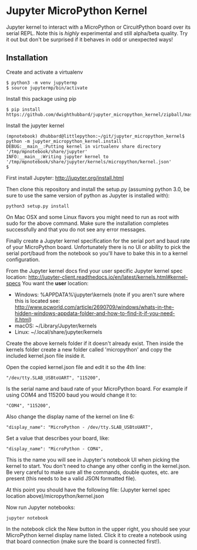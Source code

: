 # Jupyter MicroPython Kernel

Jupyter kernel to interact with a MicroPython or CircuitPython board over its serial REPL.  Note this is _highly_ experimental and still alpha/beta quality.  Try it out but don't be surprised if it behaves in odd or unexpected ways!

## Installation

Create and activate a virtualenv

``` console
$ python3 -m venv jupytermp
$ source jupytermp/bin/activate
```

Install this package using pip

``` console
$ pip install https://github.com/dwighthubbard/jupyter_micropython_kernel/zipball/master
```

Install the jupyter kernel

``` console
(mpnotebook) dhubbard@littlepython:~/git/jupyter_micropython_kernel$ python -m jupyter_micropython_kernel.install
DEBUG:__main__:Putting kernel in virtualenv share directory '/tmp/mpnotebook/share/jupyter'
INFO:__main__:Writing jupyter kernel to '/tmp/mpnotebook/share/jupyter/kernels/micropython/kernel.json'
$
```
First install Jupyter: http://jupyter.org/install.html

Then clone this repository and install the setup.py (assuming python 3.0, be
sure to use the same version of python as Jupyter is installed with):

    python3 setup.py install

On Mac OSX and some Linux flavors you might need to run as root with sudo for
the above command.  Make sure the installation completes successfully and that
you do not see any error messages.

Finally create a Jupyter kernel specification for the serial port and baud rate
of your MicroPython board.  Unfortunately there is no UI or ability to pick the
serial port/baud from the notebook so you'll have to bake this in to a kernel
configuration.

From the Jupyter kernel docs find your user specific Jupyter kernel spec location: http://jupyter-client.readthedocs.io/en/latest/kernels.html#kernel-specs  You want the **user** location:

*   Windows: %APPDATA%\jupyter\kernels (note if you aren't sure where this is located see: http://www.pcworld.com/article/2690709/windows/whats-in-the-hidden-windows-appdata-folder-and-how-to-find-it-if-you-need-it.html)
*   macOS: ~/Library/Jupyter/kernels
*   Linux: ~/.local/share/jupyter/kernels

Create the above kernels folder if it doesn't already exist. Then inside the
kernels folder create a new folder called 'micropython' and copy the included
kernel.json file inside it.

Open the copied kernel.json file and edit it so the 4th line:

    "/dev/tty.SLAB_USBtoUART", "115200",

Is the serial name and baud rate of your MicroPython board.  For example if using COM4 and 115200 baud you would change it to:

    "COM4", "115200",

Also change the display name of the kernel on line 6:

    "display_name": "MicroPython - /dev/tty.SLAB_USBtoUART",

Set a value that describes your board, like:

    "display_name": "MicroPython - COM4",

This is the name you will see in Jupyter's notebook UI when picking the kernel
to start.  You don't need to change any other config in the kernel.json.  Be
very careful to make sure all the commands, double quotes, etc. are present
(this needs to be a valid JSON formatted file).

At this point you should have the following file: (Jupyter kernel spec location above)/micropython/kernel.json

Now run Jupyter notebooks:

    jupyter notebook

In the notebook click the New button in the upper right, you should see your
MicroPython kernel display name listed.  Click it to create a notebook using
that board connection (make sure the board is connected first!).
